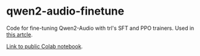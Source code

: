 # qwen2-audio-finetune

Code for fine-tuning Qwen2-Audio with trl's SFT and PPO trainers. Used in [this artcle](https://towardsdatascience.com/exploring-music-transcription-with-multi-modal-language-models-af352105db56).

[Link to public Colab notebook](https://colab.research.google.com/drive/1lpPfn9EFE2rBsasIJNv8Cy9qTvtfXzq-).